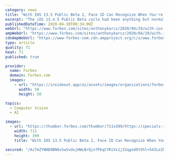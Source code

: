```yaml
---
category: news
title: "With IOS 13.5 Public Beta 2, Face ID Can Recognize When You're Wearing A Mask"
excerpt: "The iOS 13.4.5 Public Beta cycle had been anything but normal. First, developers got the beta a week before Public Beta testers (that usually only happens when a brand-new version of iOS is released)."
publishedDateTime: 2020-04-30T00:34:00Z
webUrl: "https://www.forbes.com/sites/anthonykarcz/2020/04/29/with-ios-135-public-beta-2-face-id-can-recognize-when-youre-wearing-a-mask/"
ampWebUrl: "https://www.forbes.com/sites/anthonykarcz/2020/04/29/with-ios-135-public-beta-2-face-id-can-recognize-when-youre-wearing-a-mask/amp/"
cdnAmpWebUrl: "https://www-forbes-com.cdn.ampproject.org/c/s/www.forbes.com/sites/anthonykarcz/2020/04/29/with-ios-135-public-beta-2-face-id-can-recognize-when-youre-wearing-a-mask/amp/"
type: article
quality: 71
heat: 71
published: true

provider:
  name: Forbes
  domain: forbes.com
  images:
    - url: "https://insideout.app/ai/assets/images/organizations/forbes.com-50x50.jpg"
      width: 50
      height: 50

topics:
  - Computer Vision
  - AI

images:
  - url: "https://thumbor.forbes.com/thumbor/711x399/https://specials-images.forbesimg.com/imageserve/5eaa056a12fcd40006de04b7/960x0.jpg?fit=scale"
    width: 711
    height: 399
    title: "With IOS 13.5 Public Beta 2, Face ID Can Recognize When You're Wearing A Mask"

secured: "/Az7mZYWHD9BN6xSwSvUujHWLBrQjn7PbqCYRiVx1j32qgnd9t9Sl+543Le2NBgDXb13NPFwJEyIGSZ6LsOeCIC1zgeZkTN+fS++/YuPWlsvG/g90yyoSARB3X8Jb4SS7fSDoBaB+lAuzAMCa4Hafs93oy0M1k/WtnseOjYXc0l4a7PfjL8l7Kx7BHck1seWWtcuZzB24JUxSgDoSwL4dprkjOKJ+oLCmm6GxIEQTQZCdJBMDtm7rCcEO/vDALLjtrRjqJpGjNaMw6cUEag//lnAe4jOSij36rT3ClXIFJlT63IKc30XRufURPLoVrAm1YYmZEY017UC+Z81DD6/PzQgrjcOIMdT4JC9EBU0E90ryhz9Fl2p4YZOgsu8W1CSfwCt9Z2wVT4CTA4RXSenmrIEim3KVsg/nzfhcmEX4Ju1KmXYW83FTeRBAl9gc/Z18OHGpANIM0tq6NePMGJ9AYwez41tMBnpt2t3vRjedhU=;goCuSzVHIMrXXyAik+H3kA=="
---
```


